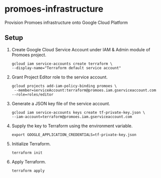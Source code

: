 # promoes-infrastructure
Provision Promoes infrastructure onto Google Cloud Platform

## Setup
1. Create Google Cloud Service Account under IAM & Admin module of Promoes project.
   ```
   gcloud iam service-accounts create terraform \
   --display-name="Terraform default service account"
   ```
2. Grant Project Editor role to the service account.
   ```
   gcloud projects add-iam-policy-binding promoes \
    --member=serviceAccount:terraform@promoes.iam.gserviceaccount.com --role=roles/editor
   ```
3. Generate a JSON key file of the service account.
   ```
   gcloud iam service-accounts keys create tf-private-key.json \
   --iam-account=terraform@promoes.iam.gserviceaccount.com
   ```
4. Supply the key to Terraform using the environment variable.
   ```
   export GOOGLE_APPLICATION_CREDENTIALS=tf-private-key.json
   ```
5. Initialize Terraform.
   ```
   terraform init
   ```
6. Apply Terraform.
   ```
   terraform apply
   ```
